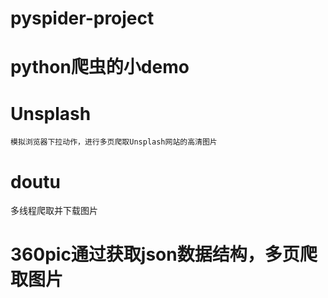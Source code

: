 # pyspider-project
python爬虫的小demo
=======

# Unsplash
```
模拟浏览器下拉动作，进行多页爬取Unsplash网站的高清图片
```
# doutu
多线程爬取并下载图片
# 360pic通过获取json数据结构，多页爬取图片
